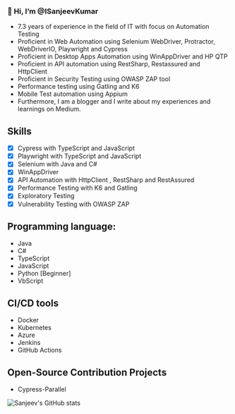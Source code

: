 ### 👋 Hi, I’m @ISanjeevKumar

 - 7.3 years of experience in the field of IT with focus on Automation Testing
 - Proficient in Web Automation using Selenium WebDriver, Protractor, WebDriverIO, Playwright and Cypress
 - Proficient in Desktop Apps Automation using WinAppDriver and HP QTP
 - Proficient in API automation using RestSharp, Restassured and HttpClient
 - Proficient in Security Testing using OWASP ZAP tool
 - Performance testing using Gatling and K6
 - Mobile Test automation using Appium
 - Furthermore, I am a blogger and I write about my experiences and learnings on Medium.

## Skills
- [x] Cypress with TypeScript and JavaScript
- [x] Playwright with TypeScript and JavaScript
- [x] Selenium with Java and C#
- [x] WinAppDriver 
- [x] API Automation with HttpClient , RestSharp and RestAssured
- [x] Performance Testing with K6 and Gatling
- [x] Exploratory Testing
- [x] Vulnerability Testing with OWASP ZAP 

## Programming language: 
* Java
* C#
* TypeScript
* JavaScript
* Python [Beginner]
* VbScript

## CI/CD tools
* Docker
* Kubernetes
* Azure
* Jenkins
* GitHub Actions

## Open-Source Contribution Projects
* Cypress-Parallel

![Sanjeev's GitHub stats](https://github-readme-stats.vercel.app/api?username=ISanjeevKumar&hide=contribs,prs)
